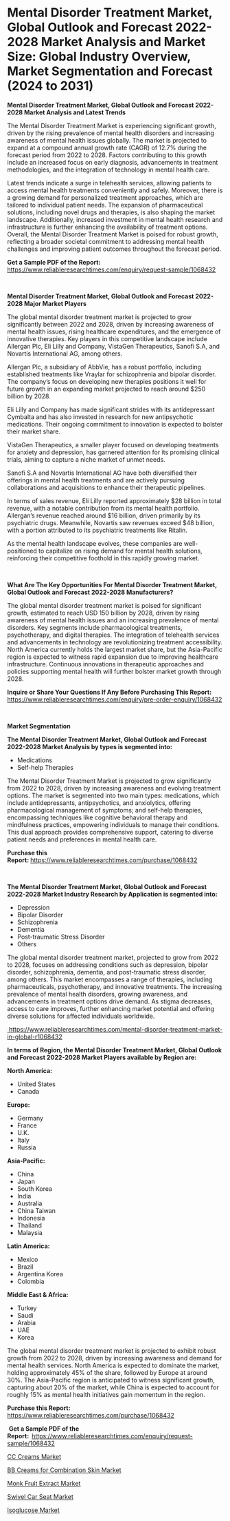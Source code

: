 <p><h1>Mental Disorder Treatment Market, Global Outlook and Forecast 2022-2028 Market Analysis and Market Size: Global Industry Overview, Market Segmentation and Forecast (2024 to 2031)</h1></p><p><strong>Mental Disorder Treatment Market, Global Outlook and Forecast 2022-2028 Market Analysis and Latest Trends</strong></p>
<p><p>The Mental Disorder Treatment Market is experiencing significant growth, driven by the rising prevalence of mental health disorders and increasing awareness of mental health issues globally. The market is projected to expand at a compound annual growth rate (CAGR) of 12.7% during the forecast period from 2022 to 2028. Factors contributing to this growth include an increased focus on early diagnosis, advancements in treatment methodologies, and the integration of technology in mental health care.</p><p>Latest trends indicate a surge in telehealth services, allowing patients to access mental health treatments conveniently and safely. Moreover, there is a growing demand for personalized treatment approaches, which are tailored to individual patient needs. The expansion of pharmaceutical solutions, including novel drugs and therapies, is also shaping the market landscape. Additionally, increased investment in mental health research and infrastructure is further enhancing the availability of treatment options. Overall, the Mental Disorder Treatment Market is poised for robust growth, reflecting a broader societal commitment to addressing mental health challenges and improving patient outcomes throughout the forecast period.</p></p>
<p><strong>Get a Sample PDF of the Report:&nbsp;</strong> <a href="https://www.reliableresearchtimes.com/enquiry/request-sample/1068432">https://www.reliableresearchtimes.com/enquiry/request-sample/1068432</a></p>
<p>&nbsp;</p>
<p><strong>Mental Disorder Treatment Market, Global Outlook and Forecast 2022-2028 Major Market Players</strong></p>
<p><p>The global mental disorder treatment market is projected to grow significantly between 2022 and 2028, driven by increasing awareness of mental health issues, rising healthcare expenditures, and the emergence of innovative therapies. Key players in this competitive landscape include Allergan Plc, Eli Lilly and Company, VistaGen Therapeutics, Sanofi S.A, and Novartis International AG, among others.</p><p>Allergan Plc, a subsidiary of AbbVie, has a robust portfolio, including established treatments like Vraylar for schizophrenia and bipolar disorder. The company’s focus on developing new therapies positions it well for future growth in an expanding market projected to reach around $250 billion by 2028.</p><p>Eli Lilly and Company has made significant strides with its antidepressant Cymbalta and has also invested in research for new antipsychotic medications. Their ongoing commitment to innovation is expected to bolster their market share.</p><p>VistaGen Therapeutics, a smaller player focused on developing treatments for anxiety and depression, has garnered attention for its promising clinical trials, aiming to capture a niche market of unmet needs.</p><p>Sanofi S.A and Novartis International AG have both diversified their offerings in mental health treatments and are actively pursuing collaborations and acquisitions to enhance their therapeutic pipelines.</p><p>In terms of sales revenue, Eli Lilly reported approximately $28 billion in total revenue, with a notable contribution from its mental health portfolio. Allergan’s revenue reached around $16 billion, driven primarily by its psychiatric drugs. Meanwhile, Novartis saw revenues exceed $48 billion, with a portion attributed to its psychiatric treatments like Ritalin.</p><p>As the mental health landscape evolves, these companies are well-positioned to capitalize on rising demand for mental health solutions, reinforcing their competitive foothold in this rapidly growing market.</p></p>
<p>&nbsp;</p>
<p><strong>What Are The Key Opportunities For Mental Disorder Treatment Market, Global Outlook and Forecast 2022-2028 Manufacturers?</strong></p>
<p><p>The global mental disorder treatment market is poised for significant growth, estimated to reach USD 150 billion by 2028, driven by rising awareness of mental health issues and an increasing prevalence of mental disorders. Key segments include pharmacological treatments, psychotherapy, and digital therapies. The integration of telehealth services and advancements in technology are revolutionizing treatment accessibility. North America currently holds the largest market share, but the Asia-Pacific region is expected to witness rapid expansion due to improving healthcare infrastructure. Continuous innovations in therapeutic approaches and policies supporting mental health will further bolster market growth through 2028.</p></p>
<p><strong>Inquire or Share Your Questions If Any Before Purchasing This Report:</strong> <a href="https://www.reliableresearchtimes.com/enquiry/pre-order-enquiry/1068432">https://www.reliableresearchtimes.com/enquiry/pre-order-enquiry/1068432</a></p>
<p>&nbsp;</p>
<p><strong>Market Segmentation</strong></p>
<p><strong>The Mental Disorder Treatment Market, Global Outlook and Forecast 2022-2028 Market Analysis by types is segmented into:</strong></p>
<p><ul><li>Medications</li><li>Self-help Therapies</li></ul></p>
<p><p>The Mental Disorder Treatment Market is projected to grow significantly from 2022 to 2028, driven by increasing awareness and evolving treatment options. The market is segmented into two main types: medications, which include antidepressants, antipsychotics, and anxiolytics, offering pharmacological management of symptoms; and self-help therapies, encompassing techniques like cognitive behavioral therapy and mindfulness practices, empowering individuals to manage their conditions. This dual approach provides comprehensive support, catering to diverse patient needs and preferences in mental health care.</p></p>
<p><strong>Purchase this Report:&nbsp;</strong><a href="https://www.reliableresearchtimes.com/purchase/1068432">https://www.reliableresearchtimes.com/purchase/1068432</a></p>
<p>&nbsp;</p>
<p><strong>The Mental Disorder Treatment Market, Global Outlook and Forecast 2022-2028 Market Industry Research by Application is segmented into:</strong></p>
<p><ul><li>Depression</li><li>Bipolar Disorder</li><li>Schizophrenia</li><li>Dementia</li><li>Post-traumatic Stress Disorder</li><li>Others</li></ul></p>
<p><p>The global mental disorder treatment market, projected to grow from 2022 to 2028, focuses on addressing conditions such as depression, bipolar disorder, schizophrenia, dementia, and post-traumatic stress disorder, among others. This market encompasses a range of therapies, including pharmaceuticals, psychotherapy, and innovative treatments. The increasing prevalence of mental health disorders, growing awareness, and advancements in treatment options drive demand. As stigma decreases, access to care improves, further enhancing market potential and offering diverse solutions for affected individuals worldwide.</p></p>
<p><a href="https://www.reliableresearchtimes.com/mental-disorder-treatment-market-in-global-r1068432">&nbsp;https://www.reliableresearchtimes.com/mental-disorder-treatment-market-in-global-r1068432</a></p>
<p><strong>In terms of Region, the Mental Disorder Treatment Market, Global Outlook and Forecast 2022-2028 Market Players available by Region are:</strong></p>
<p>
    <p> <strong> North America: </strong>
        <ul>
            <li>United States</li>
            <li>Canada</li>
        </ul>
        </p> 
    <p> <strong> Europe: </strong>
        <ul>
            <li>Germany</li>
            <li>France</li>
            <li>U.K.</li>
            <li>Italy</li>
            <li>Russia</li>
        </ul>
        </p> 
    <p> <strong> Asia-Pacific: </strong>
        <ul>
            <li>China</li>
            <li>Japan</li>
            <li>South Korea</li>
            <li>India</li>
            <li>Australia</li>
            <li>China Taiwan</li>
            <li>Indonesia</li>
            <li>Thailand</li>
            <li>Malaysia</li>
        </ul>
        </p> 
    <p> <strong> Latin America: </strong>
        <ul>
            <li>Mexico</li>
            <li>Brazil</li>
            <li>Argentina Korea</li>
            <li>Colombia</li>
        </ul>
        </p> 
    <p> <strong> Middle East & Africa: </strong>
        <ul>
            <li>Turkey</li>
            <li>Saudi</li>
            <li>Arabia</li>
            <li>UAE</li>
            <li>Korea</li>
        </ul>
    </p>
    </p>
<p><p>The global mental disorder treatment market is projected to exhibit robust growth from 2022 to 2028, driven by increasing awareness and demand for mental health services. North America is expected to dominate the market, holding approximately 45% of the share, followed by Europe at around 30%. The Asia-Pacific region is anticipated to witness significant growth, capturing about 20% of the market, while China is expected to account for roughly 15% as mental health initiatives gain momentum in the region.</p></p>
<p><strong>Purchase this Report: </strong><a href="https://www.reliableresearchtimes.com/purchase/1068432">https://www.reliableresearchtimes.com/purchase/1068432</a></p>
<p>&nbsp;<strong>Get a Sample PDF of the Report:&nbsp;&nbsp;</strong><a href="https://www.reliableresearchtimes.com/enquiry/request-sample/1068432">https://www.reliableresearchtimes.com/enquiry/request-sample/1068432</a></p>
<p><strong></strong></p>
<p><p><a href="https://www.linkedin.com/pulse/global-market-pulse-trends-growth-analysis-cc-creams-forecasted-9na6c?trackingId=KfGpB8GyQi%2Bk4wrgOW6FhQ%3D%3D">CC Creams Market</a></p><p><a href="https://www.linkedin.com/pulse/in-depth-analysis-global-bb-creams-combination-skin-market-scope-x27rc?trackingId=43x6evtEQoOXXhvYIFHVcA%3D%3D">BB Creams for Combination Skin Market</a></p><p><a href="https://issuu.com/reportprime-2/docs/monk-fruit-extract-market-size-2030_b3c4ae93b34fb3">Monk Fruit Extract Market</a></p><p><a href="https://medium.com/@joann3ajg/the-swivel-car-seat-market-has-grown-significantly-as-a-result-of-several-important-causes-25e0e082ab4b">Swivel Car Seat Market</a></p><p><a href="https://issuu.com/reportprime-2/docs/isoglucose-market-size-2030.pptx_db72c1293f7bf9">Isoglucose Market</a></p></p>